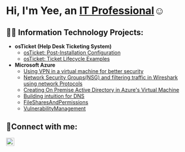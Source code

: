 <h1>Hi, I'm Yee, an <a href="https://www.linkedin.com/in/yee-xiong-037694189/">IT Professional</a>☺</h1>

<h2>👨‍💻 Information Technology Projects:</h2>

- <b>osTicket (Help Desk Ticketing System)</b>
  - [osTicket: Post-Installation Configuration](https://github.com/TechYeeXiong/TechYee)
  - [osTicket: Ticket Lifecycle Examples](https://github.com/TechYeeXiong/TechYeeXiongLifeCycle)
- <b>Microsoft Azure</b>
  - [Using VPN in a virtual machine for better security](https://github.com/TechYeeXiong/VPN-in-VM)
  - [Network Security Groups(NSG) and filtering traffic in Wireshark using network Protocols](https://github.com/TechYeeXiong/NSG_Network)
  - [Creating On Premise Active Directory in Azure's Virtual Machine](https://github.com/TechYeeXiong/OnPremiseActiveDirectoryInAzure)
  - [Building intuition for DNS](https://github.com/TechYeeXiong/DNS)
  - [FileSharesAndPermissions](https://github.com/TechYeeXiong/FileSharesAndPermissoins)
  - [VulnerabilityManagement](https://github.com/TechYeeXiong/VulnerabilityManagement)

<h2>🤳Connect with me:</h2>

[<img align="left" alt="Josh | LinkedIn" width="22px" src="https://cdn.jsdelivr.net/npm/simple-icons@v3/icons/linkedin.svg" />][linkedin]


[linkedin]: https://www.linkedin.com/in/yee-xiong-037694189/
